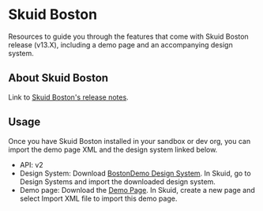 # Skuid Boston

Resources to guide you through the features that come with Skuid Boston release (v13.X), including a demo page and an accompanying design system. 

## About Skuid Boston

Link to [Skuid Boston's release notes](https://docs.skuid.com/v13.0.4/en/release-notes.html).


## Usage

Once you have Skuid Boston installed in your sandbox or dev org, you can import the demo page XML and the design system linked below.

- API: v2
- Design System: Download [BostonDemo Design System](BostonDemo.designsystem). In Skuid, go to Design Systems and import the downloaded design system.
- Demo page: Download the [Demo Page](BostonDemo.xml). In Skuid, create a new page and select Import XML file to import this demo page.
